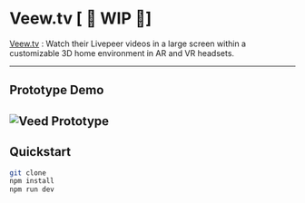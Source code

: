 # Veew.tv [ 🚧 WIP 🚧]

[Veew.tv](https://veew.tv/) : Watch their Livepeer videos in a large screen within a customizable 3D home environment in AR and VR headsets.

---

## Prototype Demo

## ![Veed Prototype](https://github.com/tamg/veew/assets/16869764/4ff330dd-2e90-48cb-9a2e-f9fa813a120d)

## Quickstart

```bash
git clone
npm install
npm run dev
```
